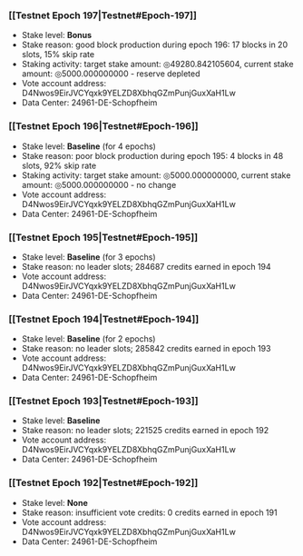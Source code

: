 ### [[Testnet Epoch 197|Testnet#Epoch-197]]
* Stake level: **Bonus**
* Stake reason: good block production during epoch 196: 17 blocks in 20 slots, 15% skip rate
* Staking activity: target stake amount: ◎49280.842105604, current stake amount: ◎5000.000000000 - reserve depleted
* Vote account address: D4Nwos9EirJVCYqxk9YELZD8XbhqGZmPunjGuxXaH1Lw
* Data Center: 24961-DE-Schopfheim
### [[Testnet Epoch 196|Testnet#Epoch-196]]
* Stake level: **Baseline** (for 4 epochs)
* Stake reason: poor block production during epoch 195: 4 blocks in 48 slots, 92% skip rate
* Staking activity: target stake amount: ◎5000.000000000, current stake amount: ◎5000.000000000 - no change
* Vote account address: D4Nwos9EirJVCYqxk9YELZD8XbhqGZmPunjGuxXaH1Lw
* Data Center: 24961-DE-Schopfheim
### [[Testnet Epoch 195|Testnet#Epoch-195]]
* Stake level: **Baseline** (for 3 epochs)
* Stake reason: no leader slots; 284687 credits earned in epoch 194
* Vote account address: D4Nwos9EirJVCYqxk9YELZD8XbhqGZmPunjGuxXaH1Lw
* Data Center: 24961-DE-Schopfheim
### [[Testnet Epoch 194|Testnet#Epoch-194]]
* Stake level: **Baseline** (for 2 epochs)
* Stake reason: no leader slots; 285842 credits earned in epoch 193
* Vote account address: D4Nwos9EirJVCYqxk9YELZD8XbhqGZmPunjGuxXaH1Lw
* Data Center: 24961-DE-Schopfheim
### [[Testnet Epoch 193|Testnet#Epoch-193]]
* Stake level: **Baseline**
* Stake reason: no leader slots; 221525 credits earned in epoch 192
* Vote account address: D4Nwos9EirJVCYqxk9YELZD8XbhqGZmPunjGuxXaH1Lw
* Data Center: 24961-DE-Schopfheim
### [[Testnet Epoch 192|Testnet#Epoch-192]]
* Stake level: **None**
* Stake reason: insufficient vote credits: 0 credits earned in epoch 191
* Vote account address: D4Nwos9EirJVCYqxk9YELZD8XbhqGZmPunjGuxXaH1Lw
* Data Center: 24961-DE-Schopfheim